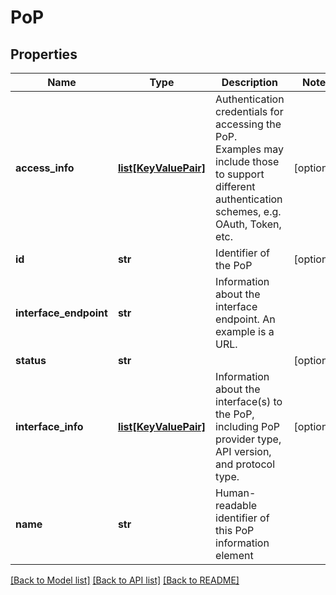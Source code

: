 # PoP

## Properties
Name | Type | Description | Notes
------------ | ------------- | ------------- | -------------
**access_info** | [**list[KeyValuePair]**](KeyValuePair.md) | Authentication credentials for accessing the PoP. Examples may include those to support different authentication schemes, e.g. OAuth, Token, etc. | [optional] 
**id** | **str** | Identifier of the PoP | [optional] 
**interface_endpoint** | **str** | Information about the interface endpoint. An example is a URL. | 
**status** | **str** |  | [optional] 
**interface_info** | [**list[KeyValuePair]**](KeyValuePair.md) | Information about the interface(s) to the PoP, including PoP provider type, API version, and protocol type. | [optional] 
**name** | **str** | Human-readable identifier of this PoP information element | 

[[Back to Model list]](index.md#documentation-for-models) [[Back to API list]](index.md#documentation-for-api-endpoints) [[Back to README]](../README.md)


